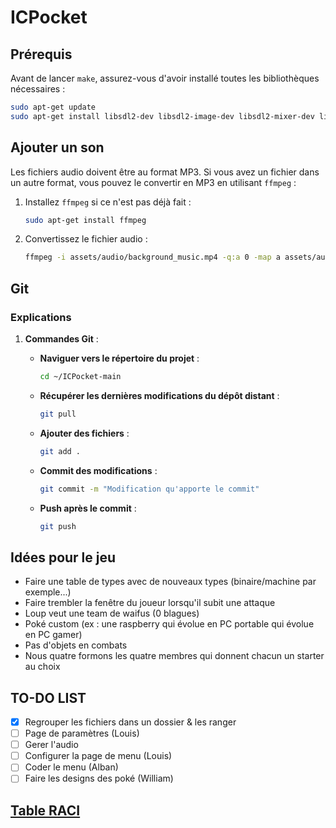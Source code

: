 # ICPocket

## Prérequis

Avant de lancer `make`, assurez-vous d'avoir installé toutes les bibliothèques nécessaires :

```sh
sudo apt-get update
sudo apt-get install libsdl2-dev libsdl2-image-dev libsdl2-mixer-dev libsdl2-ttf-dev
```

## Ajouter un son

Les fichiers audio doivent être au format MP3. Si vous avez un fichier dans un autre format, vous pouvez le convertir en MP3 en utilisant `ffmpeg` :

1. Installez `ffmpeg` si ce n'est pas déjà fait :

    ```sh
    sudo apt-get install ffmpeg
    ```

2. Convertissez le fichier audio :

    ```sh
    ffmpeg -i assets/audio/background_music.mp4 -q:a 0 -map a assets/audio/background_music.mp3
    ```

## Git

### Explications

1. **Commandes Git** :
    - **Naviguer vers le répertoire du projet** :

        ```sh
        cd ~/ICPocket-main
        ```

    - **Récupérer les dernières modifications du dépôt distant** :

        ```sh
        git pull
        ```

    - **Ajouter des fichiers** :

        ```sh
        git add .
        ```

    - **Commit des modifications** :

        ```sh
        git commit -m "Modification qu'apporte le commit"
        ```

    - **Push après le commit** :

        ```sh
        git push
        ```

## Idées pour le jeu

- Faire une table de types avec de nouveaux types (binaire/machine par exemple...)
- Faire trembler la fenêtre du joueur lorsqu'il subit une attaque
- Loup veut une team de waifus (0 blagues)
- Poké custom (ex : une raspberry qui évolue en PC portable qui évolue en PC gamer)
- Pas d'objets en combats
- Nous quatre formons les quatre membres qui donnent chacun un starter au choix

## TO-DO LIST

- [x] Regrouper les fichiers dans un dossier & les ranger
- [ ] Page de paramètres (Louis)
- [ ] Gerer l'audio
- [ ] Configurer la page de menu (Louis)
- [ ] Coder le menu (Alban)
- [ ] Faire les designs des poké (William)

## [Table RACI](https://docs.google.com/spreadsheets/d/18GRBhOJjPINtjTH3fe337HzVoUgaLmINAeefcjlDmGY/edit?usp=sharing)